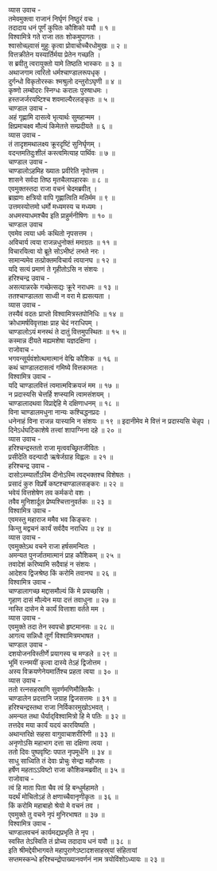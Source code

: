 व्यास उवाच -  
तमेवमुक्त्वा राजानं निर्घृणं निष्ठुरं वचः ।  
तदादाय धनं पूर्णं कुपितः कौशिको ययौ ॥ १ ॥  
विश्वामित्रे गते राजा ततः शोकमुपागतः ।  
श्वासोच्छ्वासं मुहुः कृत्वा प्रोवाचोच्चैरधोमुखः ॥ २ ॥  
वित्तक्रीतेन यस्यार्तिर्मया प्रेतेन गच्छति ।  
स ब्रवीतु त्वरायुक्तो यामे तिष्ठति भास्करः ॥ ३ ॥  
अथाजगाम त्वरितो धर्मश्चाण्डालरूपधृक् ।  
दुर्गन्धो विकृतोरस्कः श्मश्रुलो दन्तुरोऽघृणी ॥ ४ ॥  
कृष्णो लम्बोदरः स्निग्धः करालः पुरुषाधमः ।  
हस्तजर्जरयष्टिश्च शवमाल्यैरलङ्कृतः ॥ ५ ॥  
चाण्डाल उवाच -  
अहं गृह्णामि दासत्वे भृत्यार्थः सुमहान्मम ।  
क्षिप्रमाचक्ष्व मौल्यं किमेतत्ते सम्प्रदीयते ॥ ६ ॥  
व्यास उवाच -  
तं तादृशमथालक्ष्य क्रूरदृष्टिं सुनिर्घृणम् ।  
वदन्तमतिदुःशीलं कस्त्वमित्याह पार्थिवः ॥ ७ ॥  
चाण्डाल उवाच -  
चाण्डालोऽहमिह ख्यातः प्रवीरेति नृपोत्तम ।  
शासने सर्वदा तिष्ठ मृतचैलापहारकः ॥ ८ ॥  
एवमुक्तस्तदा राजा वचनं चेदमब्रवीत् ।  
ब्राह्मणः क्षत्रियो वापि गृह्णात्विति मतिर्मम ॥ ९ ॥  
उत्तमस्योत्तमो धर्मो मध्यमस्य च मध्यमः ।  
अधमस्याधमश्चैव इति प्राहुर्मनीषिणः ॥ १० ॥  
चाण्डाल उवाच  
एवमेव त्वया धर्मः कथितो नृपसत्तम ।  
अविचार्य त्वया राजन्नधुनोक्तं ममाग्रतः ॥ ११ ॥  
विचारयित्वा यो ब्रूते सोऽभीष्टं लभते नरः ।  
सामान्यमेव तत्प्रोक्तमविचार्य त्वयानघ ॥ १२ ॥  
यदि सत्यं प्रमाणं ते गृहीतोऽसि न संशयः ।  
हरिश्चन्द्र उवाच -  
असत्यान्नरके गच्छेत्सद्यः क्रूरे नराधमः ॥ १३ ॥  
ततश्चाण्डालता साध्वी न वरा मे ह्यसत्यता ।  
व्यास उवाच -  
तस्यैवं वदतः प्राप्तो विश्वामित्रस्तपोनिधिः ॥ १४ ॥  
क्रोधामर्षविवृत्ताक्षः प्राह चेदं नराधिपम् ।  
चाण्डालोऽयं मनस्थं ते दातुं वित्तमुपस्थितः ॥ १५ ॥  
कस्मान्न दीयते मह्यमशेषा यज्ञदक्षिणा ।  
राजोवाच -  
भगवन्सूर्यवंशोत्थमात्मानं वेद्मि कौशिक ॥ १६ ॥  
कथं चाण्डालदासत्वं गमिष्ये वित्तकामतः ।  
विश्वामित्र उवाच -  
यदि चाण्डालवित्तं त्वमात्मविक्रयजं मम ॥ १७ ॥  
न प्रदास्यसि चेत्तर्हि शप्स्यामि त्वामसंशयम् ।  
चाण्डालादथवा विप्राद्देहि मे दक्षिणाधनम् ॥ १८ ॥  
विना चाण्डालमधुना नान्यः कश्चिद्धनप्रदः ।  
धनेनाहं विना राजन्न यास्यामि न संशयः ॥ १९ ॥
इदानीमेव मे वित्तं न प्रदास्यसि चेन्नृप ।  
दिनेऽर्धघटिकाशेषे तत्त्वां शापाग्निना दहे ॥ २० ॥  
व्यास उवाच -  
हरिश्चन्द्रस्ततो राजा मृत्ववच्छ्रितजीवितः ।  
प्रसीदेति वदन्पादौ ऋषेर्जग्राह विह्वलः ॥ २१ ॥  
हरिश्चन्द्र उवाच -  
दासोऽस्म्यार्तोऽस्मि दीनोऽस्मि त्वद्‌भक्तश्च विशेषतः ।  
प्रसादं कुरु विप्रर्षे कष्टश्चाण्डालसङ्करः ॥ २२ ॥  
भवेयं वित्तशेषेण तव कर्मकरो वशः ।  
तवैव मुनिशार्दूल प्रेष्यश्चित्तानुवर्तकः ॥ २३ ॥  
विश्वामित्र उवाच -  
एवमस्तु महाराज ममैव भव किङ्करः ।  
किन्तु मद्वचनं कार्यं सर्वदैव नराधिप ॥ २४ ॥  
व्यास उवाच -  
एवमुक्तेऽथ वचने राजा हर्षसमन्वितः ।  
अमन्यत पुनर्जातमात्मानं प्राह कौशिकम् ॥ २५ ॥  
तवादेशं करिष्यामि सदैवाहं न संशयः ।  
आदेशय द्विजश्रेष्ठ किं करोमि तवानघ ॥ २६ ॥  
विश्वामित्र उवाच -  
चाण्डालागच्छ मद्दासमौल्यं किं मे प्रयच्छसि ।  
गृहाण दासं मौल्येन मया दत्तं तवाधुना ॥ २७ ॥  
नास्ति दासेन मे कार्यं वित्ताशा वर्तते मम ।  
व्यास उवाच -  
एवमुक्ते तदा तेन स्वपचो हृष्टमानसः ॥ २८ ॥  
आगत्य सन्निधौ तूर्णं विश्वामित्रमभाषत ।  
चाण्डाल उवाच -  
दशयोजनविस्तीर्णे प्रयागस्य च मण्डले ॥ २९ ॥  
भूमिं रत्नमयीं कृत्वा दास्ये तेऽहं द्विजोत्तम ।  
अस्य विक्रयणेनेयमार्तिश्च प्रहता त्वया ॥ ३० ॥  
व्यास उवाच -  
ततो रत्नसहस्राणि सुवर्णमणिमौक्तिकैः ।  
चाण्डालेन प्रदत्तानि जग्राह द्विजसत्तमः ॥ ३१ ॥  
हरिश्चन्द्रस्तथा राजा निर्विकारमुखोऽभवत् ।  
अमन्यत तथा धैर्याद्‌विश्वामित्रो हि मे पतिः ॥ ३२ ॥  
तत्तदेव मया कार्यं यदयं कारयिष्यति ।  
अथान्तरिक्षे सहसा वागुवाचाशरीरिणी ॥ ३३ ॥  
अनृणोऽसि महाभाग दत्ता सा दक्षिणा त्वया ।  
ततो दिवः पुष्पवृष्टिः पपात नृपमूर्धनि ॥ ३४ ॥  
साधु साध्विति तं देवाः प्रोचुः सेन्द्रा महौजसः ।  
हर्षेण महताऽऽविष्टो राजा कौशिकमब्रवीत् ॥ ३५ ॥  
राजोवाच -  
त्वं हि माता पिता चैव त्वं हि बन्धुर्महामते ।  
यदर्थं मोचितोऽहं ते क्षणाच्चैवानृणीकृतः ॥ ३६ ॥  
किं करोमि महाबाहो श्रेयो मे वचनं तव ।  
एवमुक्ते तु वचने नृपं मुनिरभाषत ॥ ३७ ॥  
विश्वामित्र उवाच -  
चाण्डालवचनं कार्यमद्यप्रभृति ते नृप ।  
स्वस्ति तेऽस्विति तं प्रोच्य तदादाय धनं ययौ ॥ ३८ ॥  
इति श्रीमद्देवीभागवते महापुराणेऽष्टादशसाहस्र्यां संहितायां  
सप्तमस्कन्धे हरिश्चन्द्रोपाख्यानवर्णनं नाम त्रयोविंशोऽध्यायः ॥ २३ ॥
